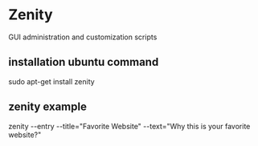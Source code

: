 # Zenity

GUI administration and customization scripts 
## installation ubuntu command
sudo apt-get install zenity

## zenity example
zenity --entry --title="Favorite Website" --text="Why this is your favorite website?"
